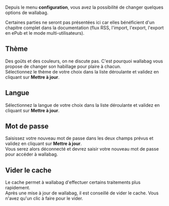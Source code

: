 Depuis le menu **configuration**, vous avez la possibilité de changer quelques options de wallabag. 

Certaines parties ne seront pas présentées ici car elles bénéficient d'un chapitre complet dans la documentation (flux RSS, l'import, l'export, l'export en ePub et le mode multi-utilisateurs). 
## Thème
Des goûts et des couleurs, on ne discute pas. C'est pourquoi wallabag vous propose de changer son habillage pour plaire à chacun.  
Sélectionnez le thème de votre choix dans la liste déroulante et validez en cliquant sur **Mettre à jour**.

## Langue
Sélectionnez la langue de votre choix dans la liste déroulante et validez en cliquant sur **Mettre à jour**.

## Mot de passe
Saisissez votre nouveau mot de passe dans les deux champs prévus et validez en cliquant sur **Mettre à jour**.  
Vous serez alors déconnecté et devrez saisir votre nouveau mot de passe pour accéder à wallabag.

## Vider le cache
Le cache permet à wallabag d'effectuer certains traitements plus rapidement.  
Après une mise à jour de wallabag, il est conseillé de vider le cache. Vous n'avez qu'un clic à faire pour le vider. 
